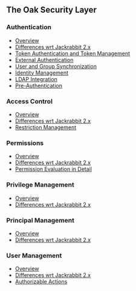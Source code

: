 <!--
   Licensed to the Apache Software Foundation (ASF) under one or more
   contributor license agreements.  See the NOTICE file distributed with
   this work for additional information regarding copyright ownership.
   The ASF licenses this file to You under the Apache License, Version 2.0
   (the "License"); you may not use this file except in compliance with
   the License.  You may obtain a copy of the License at

       http://www.apache.org/licenses/LICENSE-2.0

   Unless required by applicable law or agreed to in writing, software
   distributed under the License is distributed on an "AS IS" BASIS,
   WITHOUT WARRANTIES OR CONDITIONS OF ANY KIND, either express or implied.
   See the License for the specific language governing permissions and
   limitations under the License.
  -->

The Oak Security Layer
--------------------------------------------------------------------------------

### Authentication

 * [Overview](authentication.html)
 * [Differences wrt Jackrabbit 2.x](authentication/differences.html)
 * [Token Authentication and Token Management](authentication/tokenmanagement.html)
 * [External Authentication](authentication/externalloginmodule.html)
 * [User and Group Synchronization](authentication/usersync.html)
 * [Identity Management](authentication/identitymanagement.html)
 * [LDAP Integration](authentication/ldap.html)
 * [Pre-Authentication](authentication/preauthentication.html)

### Access Control

 * [Overview](accesscontrol.html)
 * [Differences wrt Jackrabbit 2.x](accesscontrol/differences.html)
 * [Restriction Management](accesscontrol/restriction.html)

### Permissions

 * [Overview](permission.html)
 * [Differences wrt Jackrabbit 2.x](permission/differences.html)
 * [Permission Evaluation in Detail](permission/evaluation.html)

### Privilege Management

 * [Overview](privilege.html)
 * [Differences wrt Jackrabbit 2.x](privilege/differences.html)

### Principal Management

 * [Overview](principal.html)
 * [Differences wrt Jackrabbit 2.x](principal/differences.html)

### User Management

 * [Overview](user.html)
 * [Differences wrt Jackrabbit 2.x](user/differences.html)
 * [Authorizable Actions](user/authorizableaction.html)

